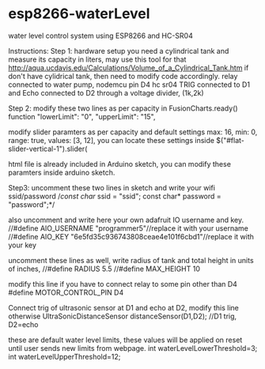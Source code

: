 # esp8266-waterLevel
water level control system using ESP8266 and HC-SR04

Instructions:
Step 1: hardware setup
you need a cylindrical tank and measure its capacity in liters, may use this tool for that
http://aqua.ucdavis.edu/Calculations/Volume_of_a_Cylindrical_Tank.htm
if don't have cylidrical tank, then need to modify code accordingly.
relay connected to water pump, nodemcu pin D4
hc sr04 TRIG connected to D1 and Echo connected to D2 through a voltage divider, (1k,2k)

Step 2:
modify these two lines as per capacity in FusionCharts.ready() function
"lowerLimit": "0",
"upperLimit": "15",

modify  slider paramters as per capacity and default settings
max: 16,
min: 0,
range: true,
values: [3, 12],
you can locate these settings inside $("#flat-slider-vertical-1").slider(

html file is already included in Arduino sketch, you can modify these paramters inside arduino sketch.

Step3:
uncomment these two lines in sketch and write your wifi ssid/password
/*const char* ssid = "ssid";
const char* password = "password";*/

also uncomment and write here your own adafruit IO username and key.
//#define AIO_USERNAME    "programmer5"//replace it with your username
//#define AIO_KEY         "6e5fd35c936743808ceae4e101f6cbd1"//replace it with your key

uncomment these lines as well, write radius of tank and total height in units of inches,
//#define RADIUS 5.5
//#define MAX_HEIGHT 10

modify this line if you have to connect relay to some pin other than D4
#define MOTOR_CONTROL_PIN D4 

Connect trig of ultrasonic sensor at D1 and echo at D2, modify this line otherwise
UltraSonicDistanceSensor distanceSensor(D1,D2);  //D1 trig, D2=echo

these are default water level limits, these values will be applied on reset until user sends new limits from webpage. 
int waterLevelLowerThreshold=3;
int waterLevelUpperThreshold=12;
